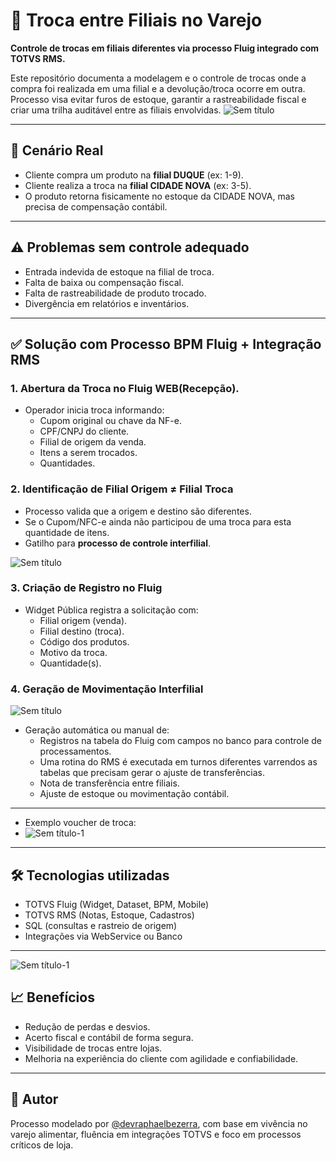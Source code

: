 # 🔁 Troca entre Filiais no Varejo

**Controle de trocas em filiais diferentes via processo Fluig integrado com TOTVS RMS.**

Este repositório documenta a modelagem e o controle de trocas onde a compra foi realizada em uma filial e a devolução/troca ocorre em outra. Processo visa evitar furos de estoque, garantir a rastreabilidade fiscal e criar uma trilha auditável entre as filiais envolvidas.
![Sem título](https://github.com/user-attachments/assets/f10a9da1-a4e4-4a21-b779-cb94db303a68)

---

## 🧠 Cenário Real
* Cliente compra um produto na **filial DUQUE** (ex: 1-9).
* Cliente realiza a troca na **filial CIDADE NOVA** (ex: 3-5).
* O produto retorna fisicamente no estoque da CIDADE NOVA, mas precisa de compensação contábil.

---

## ⚠️ Problemas sem controle adequado
* Entrada indevida de estoque na filial de troca.
* Falta de baixa ou compensação fiscal.
* Falta de rastreabilidade de produto trocado.
* Divergência em relatórios e inventários.

---

## ✅ Solução com Processo BPM Fluig + Integração RMS

### 1. Abertura da Troca no Fluig WEB(Recepção).

* Operador inicia troca informando:
  * Cupom original ou chave da NF-e.
  * CPF/CNPJ do cliente.
  * Filial de origem da venda.
  * Itens a serem trocados.
  * Quantidades.

### 2. Identificação de Filial Origem ≠ Filial Troca

* Processo valida que a origem e destino são diferentes.
* Se o Cupom/NFC-e ainda não participou de uma troca para esta quantidade de itens.
* Gatilho para **processo de controle interfilial**.
  
![Sem título](https://github.com/user-attachments/assets/3c9846a8-e172-4f2c-a341-3445ecca3691)

### 3. Criação de Registro no Fluig

* Widget Pública registra a solicitação com:
  * Filial origem (venda).
  * Filial destino (troca).
  * Código dos produtos.
  * Motivo da troca.
  * Quantidade(s).

### 4. Geração de Movimentação Interfilial
![Sem título](https://github.com/user-attachments/assets/0fc75d03-0a4c-4a96-a245-d1a90a4dbac3)

* Geração automática ou manual de:
  * Registros na tabela do Fluig com campos no banco para controle de processamentos.
  * Uma rotina do RMS é executada em turnos diferentes varrendos as tabelas que precisam gerar o ajuste de transferências.
  * Nota de transferência entre filiais.
  * Ajuste de estoque ou movimentação contábil.
   
---
 * Exemplo voucher de troca:
 * ![Sem título-1](https://github.com/user-attachments/assets/132f9c3f-6b31-48f6-8773-b501135fd8b6)

---

## 🛠️ Tecnologias utilizadas
* TOTVS Fluig (Widget, Dataset, BPM, Mobile)
* TOTVS RMS (Notas, Estoque, Cadastros)
* SQL (consultas e rastreio de origem)
* Integrações via WebService ou Banco

---
![Sem título-1](https://github.com/user-attachments/assets/fbf3eef8-2680-4959-ae68-fe3595e4c21c)

## 📈 Benefícios
* Redução de perdas e desvios.
* Acerto fiscal e contábil de forma segura.
* Visibilidade de trocas entre lojas.
* Melhoria na experiência do cliente com agilidade e confiabilidade.

---

## 📌 Autor

Processo modelado por [@devraphaelbezerra](https://github.com/devraphaelbezerra), com base em vivência no varejo alimentar, fluência em integrações TOTVS e foco em processos críticos de loja.
